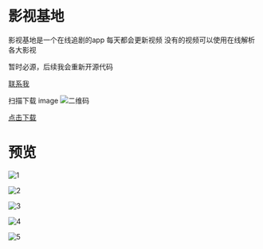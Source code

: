 # 影视基地
影视基地是一个在线追剧的app
每天都会更新视频
没有的视频可以使用在线解析各大影视

暂时必源，后续我会重新开源代码

[联系我](https://github.com/server198231/palavideo/issues "联系我")

扫描下载
image
![二维码](image/qr.png)

[点击下载](https://gh-proxy.ygxz.in/https://github.com/azgzlo/palavideo/releases/download/v1.00.05/app-release.apk "点击下载")
# 预览
![1](image/1.jpg)

![2](image/2.jpg)

![3](image/3.jpg)

![4](image/4.jpg)

![5](image/5.jpg)
